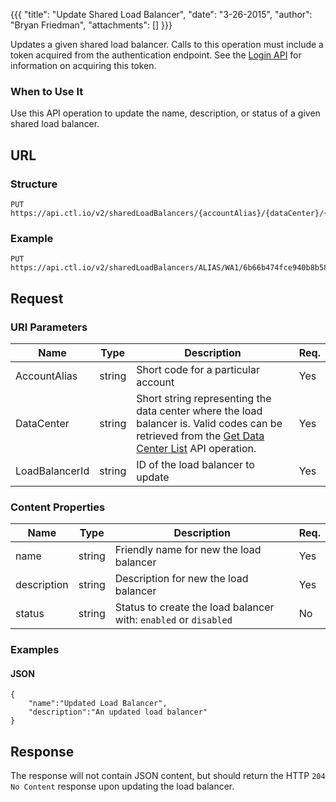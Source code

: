 {{{
  "title": "Update Shared Load Balancer",
  "date": "3-26-2015",
  "author": "Bryan Friedman",
  "attachments": []
}}}

Updates a given shared load balancer. Calls to this operation must include a token acquired from the authentication endpoint. See the [Login API](../Authentication/login.md) for information on acquiring this token.

### When to Use It

Use this API operation to update the name, description, or status of a given shared load balancer.

## URL

### Structure

    PUT https://api.ctl.io/v2/sharedLoadBalancers/{accountAlias}/{dataCenter}/{loadBalancerId}

### Example

    PUT https://api.ctl.io/v2/sharedLoadBalancers/ALIAS/WA1/6b66b474fce940b8b581242709b5b2f0

## Request

### URI Parameters

| Name | Type | Description | Req. |
| --- | --- | --- | --- |
| AccountAlias | string | Short code for a particular account | Yes |
| DataCenter | string | Short string representing the data center where the load balancer is. Valid codes can be retrieved from the [Get Data Center List](get-data-center.md) API operation. | Yes |
| LoadBalancerId | string | ID of the load balancer to update | Yes |

### Content Properties

| Name | Type | Description | Req. |
| --- | --- | --- | --- |
| name | string | Friendly name for new the load balancer | Yes |
| description | string | Description for new the load balancer | Yes |
| status | string | Status to create the load balancer with: `enabled` or `disabled` | No |

### Examples

#### JSON

    {
    	"name":"Updated Load Balancer",
    	"description":"An updated load balancer"
    }


## Response

The response will not contain JSON content, but should return the HTTP `204 No Content` response upon updating the load balancer.
